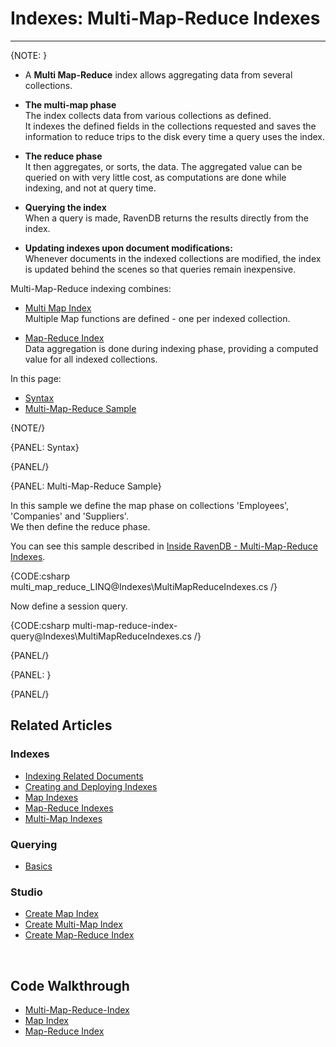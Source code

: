 # Indexes: Multi-Map-Reduce Indexes
---

{NOTE: }

* A **Multi Map-Reduce** index allows aggregating data from several collections.  

* **The multi-map phase**  
  The index collects data from various collections as defined.  
  It indexes the defined fields in the collections requested and saves the information 
  to reduce trips to the disk every time a query uses the index.  

* **The reduce phase**  
  It then aggregates, or sorts, the data. The aggregated value can be queried on with very little cost, 
  as computations are done while indexing, and not at query time. 
  
* **Querying the index**  
  When a query is made, RavenDB returns the results directly from the index.  

* **Updating indexes upon document modifications:**  
  Whenever documents in the indexed collections are modified, the index is updated behind the scenes 
  so that queries remain inexpensive.  

Multi-Map-Reduce indexing combines:  

* [Multi Map Index](../indexes/multi-map-indexes)  
  Multiple Map functions are defined - one per indexed collection.

* [Map-Reduce Index](../indexes/map-reduce-indexes)  
  Data aggregation is done during indexing phase, providing a     computed value for all indexed collections.

In this page: 

* [Syntax](../indexes/multi-map-reduce-indexes#syntax)
* [Multi-Map-Reduce Sample](../indexes/multi-map-reduce-indexes#multi-map-reduce-sample)

{NOTE/}

{PANEL: Syntax}

{PANEL/}

{PANEL: Multi-Map-Reduce Sample}

In this sample we define the map phase on collections 'Employees', 'Companies' and 'Suppliers'.  
We then define the reduce phase.  

You can see this sample described in [Inside RavenDB - Multi-Map-Reduce Indexes](https://ravendb.net/learn/inside-ravendb-book/reader/4.0/11-mapreduce-and-aggregations-in-ravendb#multimapreduce-indexes).

{CODE:csharp multi_map_reduce_LINQ@Indexes\MultiMapReduceIndexes.cs /}

Now define a session query.

{CODE:csharp multi-map-reduce-index-query@Indexes\MultiMapReduceIndexes.cs /}

{PANEL/}

{PANEL: }

{PANEL/}


## Related Articles

### Indexes

- [Indexing Related Documents](../indexes/indexing-related-documents)
- [Creating and Deploying Indexes](../indexes/creating-and-deploying)
- [Map Indexes](../indexes/map-indexes)
- [Map-Reduce Indexes](../indexes/map-reduce-indexes)
- [Multi-Map Indexes](../indexes/multi-map-indexes)

### Querying

- [Basics](../indexes/querying/basics)

### Studio

- [Create Map Index](../studio/database/indexes/create-map-index)
- [Create Multi-Map Index](../studio/database/indexes/create-multi-map-index)
- [Create Map-Reduce Index](../studio/database/indexes/create-map-reduce-index)

<br/>

## Code Walkthrough

- [Multi-Map-Reduce-Index](https://demo.ravendb.net/demos/csharp/multi-map-indexes/multi-map-reduce-index#)
- [Map Index](https://demo.ravendb.net/demos/csharp/static-indexes/map-index)
- [Map-Reduce Index](https://demo.ravendb.net/demos/csharp/static-indexes/map-reduce-index)
